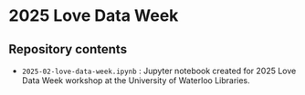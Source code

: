 # 2025 Love Data Week

## Repository contents
- `2025-02-love-data-week.ipynb` : Jupyter notebook created for 2025 Love Data Week workshop at the University of Waterloo Libraries.
